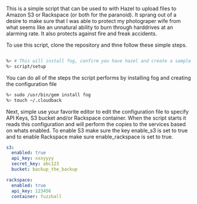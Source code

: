 This is a simple script that can be used to with Hazel to upload files to Amazon S3 or Rackspace (or both for the paranoid). It sprang out of a desire to make sure that I was able to protect my photograper wife from what seems like an unnatural ability to burn through harddrives at an alarming rate. It also protects against fire and freak accidents.

To use this script, clone the repository and thne follow these simple steps.

```bash

%> # This will install fog, confirm you have hazel and create a sample configuration file
%> script/setup

```

You can do all of the steps the script performs by installing fog and creating the configuration file

```bash
%> sudo /usr/bin/gem install fog
%> touch ~/.cloudback
```

Next, simple use your favorite editor to edit the configuration file to specify API Keys, S3 bucket and/or Rackspace container. When the script starts it reads this configuration and will perform the copies to the services based on whats enabled. To enable S3 make sure the key enable_s3 is set to true and to enable Rackspace make sure enable_rackspace is set to true.

```yaml
s3:
  enabled: true
  api_key: xxxyyyy
  secret_key: abc123
  bucket: backup_the_backup

rackspace:
  enabled: true
  api_key: 123456
  container: fuzzball
```

